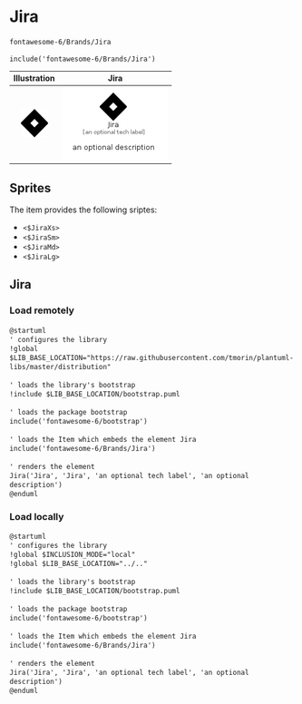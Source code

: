 # Jira


```text
fontawesome-6/Brands/Jira
```

```text
include('fontawesome-6/Brands/Jira')
```



| Illustration | Jira |
| :---: | :---: |
| ![illustration for Illustration](../../fontawesome-6/Brands/Jira.png) | ![illustration for Jira](../../fontawesome-6/Brands/Jira.Local.png) |



## Sprites
The item provides the following sriptes:

- `<$JiraXs>`
- `<$JiraSm>`
- `<$JiraMd>`
- `<$JiraLg>`





## Jira

### Load remotely
```plantuml
@startuml
' configures the library
!global $LIB_BASE_LOCATION="https://raw.githubusercontent.com/tmorin/plantuml-libs/master/distribution"

' loads the library's bootstrap
!include $LIB_BASE_LOCATION/bootstrap.puml

' loads the package bootstrap
include('fontawesome-6/bootstrap')

' loads the Item which embeds the element Jira
include('fontawesome-6/Brands/Jira')

' renders the element
Jira('Jira', 'Jira', 'an optional tech label', 'an optional description')
@enduml
```

### Load locally
```plantuml
@startuml
' configures the library
!global $INCLUSION_MODE="local"
!global $LIB_BASE_LOCATION="../.."

' loads the library's bootstrap
!include $LIB_BASE_LOCATION/bootstrap.puml

' loads the package bootstrap
include('fontawesome-6/bootstrap')

' loads the Item which embeds the element Jira
include('fontawesome-6/Brands/Jira')

' renders the element
Jira('Jira', 'Jira', 'an optional tech label', 'an optional description')
@enduml
```

